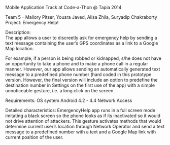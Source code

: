 Mobile Application Track at Code-a-Thon @ Tapia 2014 

Team 5 - Mallory Pitser, Yousra Javed, Alisa Zhila, Suryadip Chakraborty
Project:  Emergency Help!

Description:  
The app allows a user to discreetly ask for emergency help by sending a text message containing the user’s GPS coordinates as a link to a Google Map location.

For example,  if a person is being robbed or kidnapped, s/he does not have an opportunity to take a phone and to make a phone call in a regular manner.  However, our app allows sending an automatically generated text message to a predefined phone number (hard coded in this prototype version. However, the final version will include an option to predefine the destination number in Settings on the first use of the app) with a simple unnoticeable gesture, i.e. a long click on the screen. 

Requirements:
OS system  Android 4.2 - 4.4
Network Access

Detailed characteristics:
EmergencyHelp app runs in a full screen mode imitating  a black screen so the phone looks as if its inactivated so it would not drive attention of attackers. 
This gesture activates methods that would determine current user’s location through Network Operator and send a text message to a predefined number with a text  and a Google Map link with current position of the user. 
